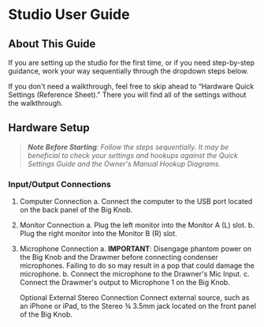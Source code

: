 # Studio User Guide 

## About This Guide

If you are setting up the studio for the first time, or if you need step-by-step guidance, work your way sequentially through the dropdown steps below. 

If you don't need a walkthrough, feel free to skip ahead to “Hardware Quick Settings (Reference Sheet)." There you will find all of the settings without the walkthrough. 

## Hardware Setup 

> _**Note Before Starting**: Follow the steps sequentially. It may be beneficial to check your settings and hookups against the Quick Settings Guide and the Owner's Manual Hookup Diagrams._

### Input/Output Connections 

1. Computer Connection
   a. Connect the computer to the USB port located on the back panel of the Big Knob. 
2. Monitor Connection
   a. Plug the left monitor into the Monitor A (L) slot.
   b. Plug the right monitor into the Monitor B (R) slot.
3. Microphone Connection
   a. **IMPORTANT**: Disengage phantom power on the Big Knob and the Drawmer before connecting condenser microphones. Failing to do so may result in a pop that could damage the microphone.
   b. Connect the microphone to the Drawner's Mic Input.
   c. Connect the Drawmer's output to Microphone 1 on the Big Knob. 

         
    Optional External Stereo Connection 
        Connect external source, such as an iPhone or iPad, to the Stereo ¾ 3.5mm jack located on the front panel of the Big Knob. 
